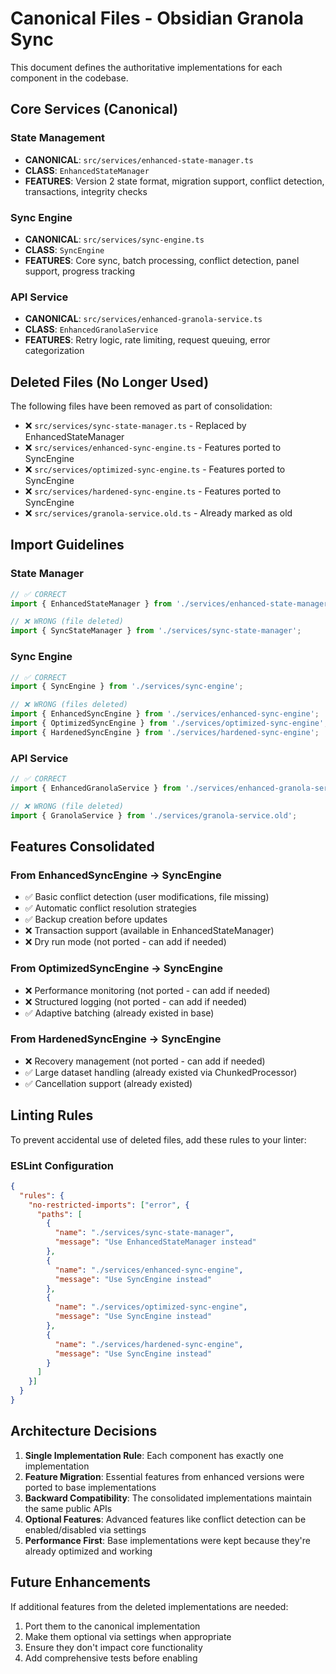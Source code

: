 # Canonical Files - Obsidian Granola Sync

This document defines the authoritative implementations for each component in the codebase.

## Core Services (Canonical)

### State Management
- **CANONICAL**: `src/services/enhanced-state-manager.ts`
- **CLASS**: `EnhancedStateManager`
- **FEATURES**: Version 2 state format, migration support, conflict detection, transactions, integrity checks

### Sync Engine
- **CANONICAL**: `src/services/sync-engine.ts`
- **CLASS**: `SyncEngine`
- **FEATURES**: Core sync, batch processing, conflict detection, panel support, progress tracking

### API Service
- **CANONICAL**: `src/services/enhanced-granola-service.ts`
- **CLASS**: `EnhancedGranolaService`
- **FEATURES**: Retry logic, rate limiting, request queuing, error categorization

## Deleted Files (No Longer Used)

The following files have been removed as part of consolidation:
- ❌ `src/services/sync-state-manager.ts` - Replaced by EnhancedStateManager
- ❌ `src/services/enhanced-sync-engine.ts` - Features ported to SyncEngine
- ❌ `src/services/optimized-sync-engine.ts` - Features ported to SyncEngine
- ❌ `src/services/hardened-sync-engine.ts` - Features ported to SyncEngine
- ❌ `src/services/granola-service.old.ts` - Already marked as old

## Import Guidelines

### State Manager
```typescript
// ✅ CORRECT
import { EnhancedStateManager } from './services/enhanced-state-manager';

// ❌ WRONG (file deleted)
import { SyncStateManager } from './services/sync-state-manager';
```

### Sync Engine
```typescript
// ✅ CORRECT
import { SyncEngine } from './services/sync-engine';

// ❌ WRONG (files deleted)
import { EnhancedSyncEngine } from './services/enhanced-sync-engine';
import { OptimizedSyncEngine } from './services/optimized-sync-engine';
import { HardenedSyncEngine } from './services/hardened-sync-engine';
```

### API Service
```typescript
// ✅ CORRECT
import { EnhancedGranolaService } from './services/enhanced-granola-service';

// ❌ WRONG (file deleted)
import { GranolaService } from './services/granola-service.old';
```

## Features Consolidated

### From EnhancedSyncEngine → SyncEngine
- ✅ Basic conflict detection (user modifications, file missing)
- ✅ Automatic conflict resolution strategies
- ✅ Backup creation before updates
- ❌ Transaction support (available in EnhancedStateManager)
- ❌ Dry run mode (not ported - can add if needed)

### From OptimizedSyncEngine → SyncEngine
- ❌ Performance monitoring (not ported - can add if needed)
- ❌ Structured logging (not ported - can add if needed)
- ✅ Adaptive batching (already existed in base)

### From HardenedSyncEngine → SyncEngine
- ❌ Recovery management (not ported - can add if needed)
- ✅ Large dataset handling (already existed via ChunkedProcessor)
- ✅ Cancellation support (already existed)

## Linting Rules

To prevent accidental use of deleted files, add these rules to your linter:

### ESLint Configuration
```json
{
  "rules": {
    "no-restricted-imports": ["error", {
      "paths": [
        {
          "name": "./services/sync-state-manager",
          "message": "Use EnhancedStateManager instead"
        },
        {
          "name": "./services/enhanced-sync-engine",
          "message": "Use SyncEngine instead"
        },
        {
          "name": "./services/optimized-sync-engine",
          "message": "Use SyncEngine instead"
        },
        {
          "name": "./services/hardened-sync-engine",
          "message": "Use SyncEngine instead"
        }
      ]
    }]
  }
}
```

## Architecture Decisions

1. **Single Implementation Rule**: Each component has exactly one implementation
2. **Feature Migration**: Essential features from enhanced versions were ported to base implementations
3. **Backward Compatibility**: The consolidated implementations maintain the same public APIs
4. **Optional Features**: Advanced features like conflict detection can be enabled/disabled via settings
5. **Performance First**: Base implementations were kept because they're already optimized and working

## Future Enhancements

If additional features from the deleted implementations are needed:
1. Port them to the canonical implementation
2. Make them optional via settings when appropriate
3. Ensure they don't impact core functionality
4. Add comprehensive tests before enabling